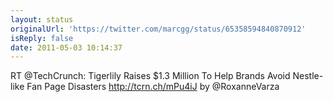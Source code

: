 ```yaml
---
layout: status
originalUrl: 'https://twitter.com/marcgg/status/65358594840870912'
isReply: false
date: 2011-05-03 10:14:37
---
```


RT @TechCrunch: Tigerlily Raises $1.3 Million To Help Brands Avoid Nestle-like Fan Page Disasters http://tcrn.ch/mPu4iJ by @RoxanneVarza
